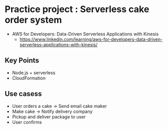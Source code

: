 # Practice project : Serverless cake order system

- AWS for Developers: Data-Driven Serverless Applications with Kinesis
  - https://www.linkedin.com/learning/aws-for-developers-data-driven-serverless-applications-with-kinesis/


## Key Points
- Node.js + serverless
- CloudFormation


## Use casess
- User orders a cake -> Send email cake maker
- Make cake -> Notify delivery company
- Pickup and deliver package to user
- User confirms

